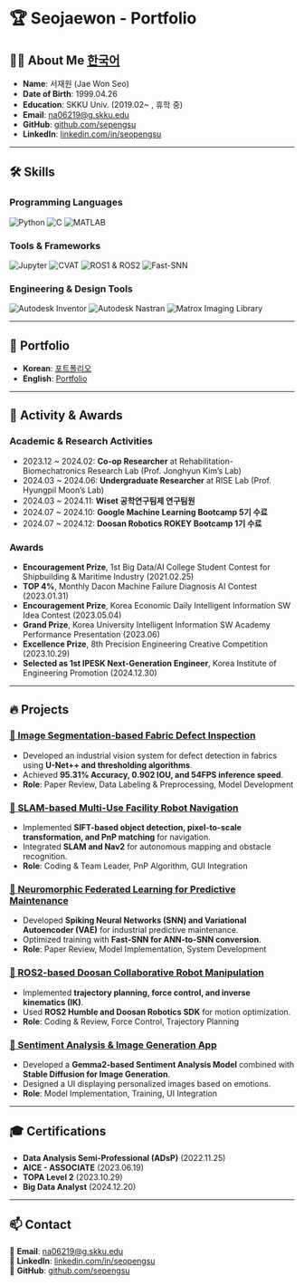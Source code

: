 # 🏆 Seojaewon - Portfolio

## 👨‍💻 About Me  [**한국어**](https://github.com/sepengsu/sepengsu/blob/main/README.md)

- **Name**: 서재원 (Jae Won Seo)
- **Date of Birth**: 1999.04.26
- **Education**: SKKU Univ. (2019.02~ , 휴학 중)
- **Email**: na06219@g.skku.edu
- **GitHub**: [github.com/sepengsu](https://github.com/sepengsu)
- **LinkedIn**: [linkedin.com/in/seopengsu](https://www.linkedin.com/in/seopengsu/)

---

## 🛠️ Skills

### **Programming Languages**
![Python](https://img.shields.io/badge/Python-3776AB?style=for-the-badge&logo=python&logoColor=white)
![C](https://img.shields.io/badge/-C-A8B9CC?style=for-the-badge&logo=c&logoColor=white)
![MATLAB](https://img.shields.io/badge/-MATLAB-0076A8?style=for-the-badge&logo=matlab&logoColor=white)

### **Tools & Frameworks**
![Jupyter](https://img.shields.io/badge/Jupyter-F37626.svg?&style=for-the-badge&logo=Jupyter&logoColor=white)
![CVAT](https://img.shields.io/badge/-CVAT-5C3EE8?style=for-the-badge&logo=OpenCV&logoColor=white)
![ROS1 & ROS2](https://img.shields.io/badge/ROS1/ROS2-22314E?style=for-the-badge&logo=ros&logoColor=white)
![Fast-SNN](https://img.shields.io/badge/Fast--SNN-FF5733?style=for-the-badge&logo=NeuralNetwork&logoColor=white)

### **Engineering & Design Tools**
![Autodesk Inventor](https://img.shields.io/badge/Inventor-0696D7?style=for-the-badge&logo=autodesk&logoColor=white)
![Autodesk Nastran](https://img.shields.io/badge/Nastran-FF3E00?style=for-the-badge&logo=autodesk&logoColor=white)
![Matrox Imaging Library](https://img.shields.io/badge/Matrox-0047AB?style=for-the-badge&logo=vision&logoColor=white)

---

## 📁 Portfolio
- **Korean**: [포트폴리오](https://github.com/sepengsu/sepengsu/blob/main/%ED%8F%AC%ED%8A%B8%ED%8F%B4%EB%A6%AC%EC%98%A4.pdf)
- **English**: [Portfolio](https://github.com/sepengsu/sepengsu/blob/main/PORTFOLIO.pdf)

---

## 🏅 Activity & Awards

### **Academic & Research Activities**
- 2023.12 ~ 2024.02: **Co-op Researcher** at Rehabilitation-Biomechatronics Research Lab (Prof. Jonghyun Kim’s Lab)
- 2024.03 ~ 2024.06: **Undergraduate Researcher** at RISE Lab (Prof. Hyungpil Moon’s Lab)
- 2024.03 ~ 2024.11: **Wiset 공학연구팀제 연구팀원**
- 2024.07 ~ 2024.10: **Google Machine Learning Bootcamp 5기 수료**
- 2024.07 ~ 2024.12: **Doosan Robotics ROKEY Bootcamp 1기 수료**

### **Awards**
- **Encouragement Prize**, 1st Big Data/AI College Student Contest for Shipbuilding & Maritime Industry (2021.02.25)
- **TOP 4%**, Monthly Dacon Machine Failure Diagnosis AI Contest (2023.01.31)
- **Encouragement Prize**, Korea Economic Daily Intelligent Information SW Idea Contest (2023.05.04)
- **Grand Prize**, Korea University Intelligent Information SW Academy Performance Presentation (2023.06)
- **Excellence Prize**, 8th Precision Engineering Creative Competition (2023.10.29)
- **Selected as 1st IPESK Next-Generation Engineer**, Korea Institute of Engineering Promotion (2024.12.30)

---

## 🔥 Projects

### [🔹 Image Segmentation-based Fabric Defect Inspection](https://github.com/sepengsu/fabric_inspection)
- Developed an industrial vision system for defect detection in fabrics using **U-Net++ and thresholding algorithms**.
- Achieved **95.31% Accuracy, 0.902 IOU, and 54FPS inference speed**.
- **Role**: Paper Review, Data Labeling & Preprocessing, Model Development

### [🔹 SLAM-based Multi-Use Facility Robot Navigation](https://github.com/sepengsu/rokey_week6_ws)
- Implemented **SIFT-based object detection, pixel-to-scale transformation, and PnP matching** for navigation.
- Integrated **SLAM and Nav2** for autonomous mapping and obstacle recognition.
- **Role**: Coding & Team Leader, PnP Algorithm, GUI Integration

### [🔹 Neuromorphic Federated Learning for Predictive Maintenance](https://github.com/sepengsu/ANN-to_SNN)
- Developed **Spiking Neural Networks (SNN) and Variational Autoencoder (VAE)** for industrial predictive maintenance.
- Optimized training with **Fast-SNN for ANN-to-SNN conversion**.
- **Role**: Paper Review, Model Implementation, System Development

### [🔹 ROS2-based Doosan Collaborative Robot Manipulation](https://github.com/sepengsu/rokey_week3_ws)
- Implemented **trajectory planning, force control, and inverse kinematics (IK)**.
- Used **ROS2 Humble and Doosan Robotics SDK** for motion optimization.
- **Role**: Coding & Review, Force Control, Trajectory Planning

### [🔹 Sentiment Analysis & Image Generation App](https://github.com/sepengsu/googleMLB5/tree/main/project1)
- Developed a **Gemma2-based Sentiment Analysis Model** combined with **Stable Diffusion for Image Generation**.
- Designed a UI displaying personalized images based on emotions.
- **Role**: Model Implementation, Training, UI Integration

---

## 🎓 Certifications
- **Data Analysis Semi-Professional (ADsP)** (2022.11.25)
- **AICE - ASSOCIATE** (2023.06.19)
- **TOPA Level 2** (2023.10.29)
- **Big Data Analyst** (2024.12.20)

---

## 📫 Contact
📧 **Email**: na06219@g.skku.edu  
🔗 **LinkedIn**: [linkedin.com/in/seopengsu](https://www.linkedin.com/in/seopengsu/)  
🐙 **GitHub**: [github.com/sepengsu](https://github.com/sepengsu/)  
